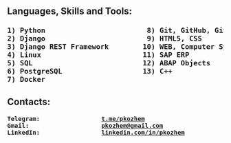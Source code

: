 <h2>Languages, Skills and Tools: </h2>
<h3><pre>
1) Python                        8) Git, GitHub, GitLab
2) Django                        9) HTML5, CSS
3) Django REST Framework        10) WEB, Computer Systems
4) Linux                        11) SAP ERP
5) SQL                          12) ABAP Objects
6) PostgreSQL                   13) C++
7) Docker
</h3></pre>


<h2>Contacts: </h2>
<h4><pre>
Telegram:                 <a href="https://t.me/pkozhem">t.me/pkozhem</a>
Gmail:                    <a href="mailto:pkozhem@gmail.com">pkozhem@gmail.com</a>
LinkedIn:                 <a href="https://linkedin.com/in/pkozhem">linkedin.com/in/pkozhem</a>
</h4></pre>
